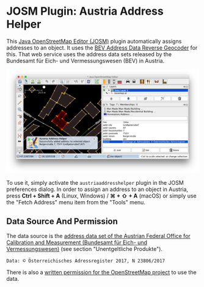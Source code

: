 JOSM Plugin: Austria Address Helper
===================================

This [Java OpenStreetMap Editor (JOSM)](https://josm.openstreetmap.de/) plugin automatically assigns addresses to an
object. It uses the [BEV Address Data Reverse Geocoder](https://bev-reverse-geocoder.thomaskonrad.at/) for this. That
web service uses the address data sets released by the Bundesamt für Eich- und Vermessungswesen (BEV) in Austria.

![Screenshot of JOSM Austria Address Helper](doc/screenshot.png)

To use it, simply activate the ``austriaaddresshelper`` plugin in the JOSM preferences dialog. In order to assign an
address to an object in Austria, press **Ctrl + Shift + A** (Linux, Windows) / **⌘ + ⇧ + A** (macOS) or simply use the
"Fetch Address" menu item from the "Tools" menu.

Data Source And Permission
--------------------------

The data source is the [address data set of the Austrian Federal Office for Calibration and Measurement (Bundesamt für
Eich- und Vermessungswesen)](http://www.bev.gv.at/portal/page?_pageid=713,2168079&_dad=portal&_schema=PORTAL) (see
section "Unentgeltliche Produkte").

    Data: © Österreichisches Adressregister 2017, N 23806/2017
    
There is also a [written permission for the OpenStreetMap project](https://wiki.openstreetmap.org/wiki/WikiProject_Austria/%C3%96sterreichisches_Adressregister)
to use the data.